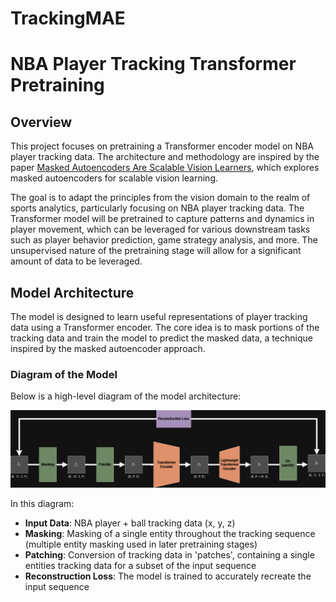 # TrackingMAE

# NBA Player Tracking Transformer Pretraining

## Overview

This project focuses on pretraining a Transformer encoder model on NBA player tracking data. The architecture and methodology are inspired by the paper [Masked Autoencoders Are Scalable Vision Learners](https://arxiv.org/abs/2111.06377), which explores masked autoencoders for scalable vision learning.

The goal is to adapt the principles from the vision domain to the realm of sports analytics, particularly focusing on NBA player tracking data. The Transformer model will be pretrained to capture patterns and dynamics in player movement, which can be leveraged for various downstream tasks such as player behavior prediction, game strategy analysis, and more. The unsupervised nature of the pretraining stage will allow for a significant amount of data to be leveraged.

## Model Architecture

The model is designed to learn useful representations of player tracking data using a Transformer encoder. The core idea is to mask portions of the tracking data and train the model to predict the masked data, a technique inspired by the masked autoencoder approach.

### Diagram of the Model

Below is a high-level diagram of the model architecture:

![Model Diagram](docs/model_diagram.png)

In this diagram:
- **Input Data**: NBA player + ball tracking data (x, y, z)
- **Masking**: Masking of a single entity throughout the tracking sequence (multiple entity masking used in later pretraining stages)
- **Patching**: Conversion of tracking data in 'patches', containing a single entities tracking data for a subset of the input sequence
- **Reconstruction Loss**: The model is trained to accurately recreate the input sequence
